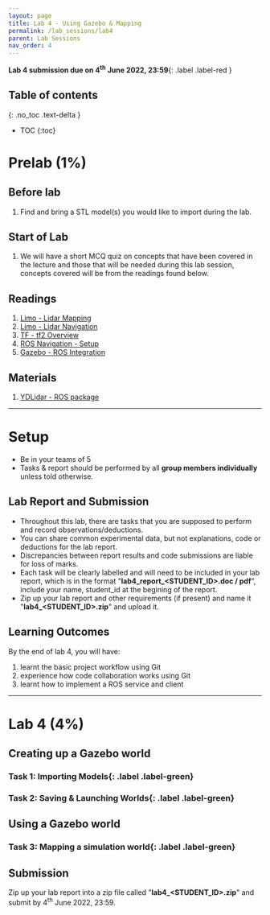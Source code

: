 ```yaml
---
layout: page
title: Lab 4 - Using Gazebo & Mapping
permalink: /lab_sessions/lab4
parent: Lab Sessions
nav_order: 4
---
```

**Lab 4 submission due on 4<sup>th</sup> June 2022, 23:59**{: .label .label-red }

## Table of contents
{: .no_toc .text-delta }

- TOC
{:toc}

# Prelab (1%)
## Before lab
1. Find and bring a STL model(s) you would like to import during the lab.

## Start of Lab
1. We will have a short MCQ quiz on concepts that have been covered in the lecture and those that will be needed during this lab session, concepts covered will be from the readings found below.

## Readings
1. [Limo - Lidar Mapping](https://github.com/agilexrobotics/limo-doc/blob/master/Limo%20user%20manual(EN).md#5-lidar-mapping)
2. [Limo - Lidar Navigation](https://github.com/agilexrobotics/limo-doc/blob/master/Limo%20user%20manual(EN).md#6-lidar-navigation)
3. [TF - tf2 Overview](http://wiki.ros.org/tf2/Tutorials)
4. [ROS Navigation - Setup](http://wiki.ros.org/navigation/Tutorials/RobotSetup)
5. [Gazebo - ROS Integration](https://classic.gazebosim.org/tutorials?tut=ros_overview)

## Materials
1. [YDLidar - ROS package](https://github.com/YDLIDAR/ydlidar_ros)
----

# Setup
* Be in your teams of 5
* Tasks & report should be performed by all **group members individually** unless told otherwise.

## Lab Report and Submission
* Throughout this lab, there are tasks that you are supposed to perform and record observations/deductions.
* You can share common experimental data, but not explanations, code or deductions for the lab report.
* Discrepancies between report results and code submissions are liable for loss of marks.
* Each task will be clearly labelled and will need to be included in your lab report, which is in the format "**lab4\_report\_<STUDENT\_ID>.doc / pdf**", include your name, student_id at the begining of the report.
* Zip up your lab report and other requirements (if present) and name it "**lab4\_<STUDENT\_ID>.zip**" and upload it.

## Learning Outcomes
By the end of lab 4, you will have:
1. learnt the basic project workflow using Git
2. experience how code collaboration works using Git
3. learnt how to implement a ROS service and client

----

# Lab 4 (4%) 

## Creating up a Gazebo world
### **Task 1: Importing Models**{: .label .label-green}
### **Task 2: Saving & Launching Worlds**{: .label .label-green}

## Using a Gazebo world
### **Task 3: Mapping a simulation world**{: .label .label-green}


## Submission
Zip up your lab report into a zip file called "**lab4\_<STUDENT\_ID>.zip**" and submit by 4<sup>th</sup> June 2022, 23:59.